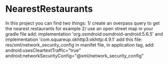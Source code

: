# NearestRestaurants
In this project you can find two things: 
1/ create an overpass query to get the nearest restaurants for example 
2/ use an open street map
in your gradle file add:
  implementation 'org.osmdroid:osmdroid-android:5.6.5'  and
  implementation 'com.squareup.okhttp3:okhttp:4.9.1'
  add this file: res/xml/network_security_config
  in manifet file, in application tag, add:
        android:usesCleartextTraffic="true"
        android:networkSecurityConfig="@xml/network_security_config"
      
